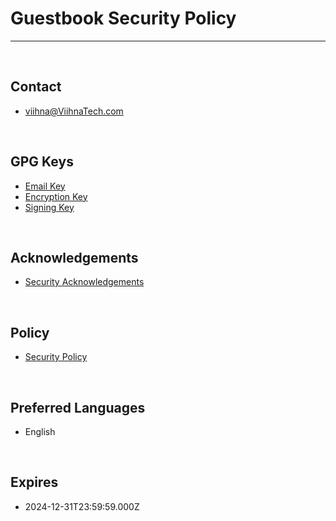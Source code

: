 # Guestbook Security Policy
***
<br>

## Contact 
* [viihna@ViihnaTech.com](mailto:security@[DOMAIN].com">viihna@ViihnaTGech.com)

<br>

## GPG Keys
* [Email Key](https://[DOMAIN].com/assets/keys/viihna@viihnatech.com_email_key.asc)
* [Encryption Key](https://[DOMAIN].com/assets/keys/viihna@viihnatech.com_encryption_key.asc)
* [Signing Key](https://[DOMAIN].com/assets/keys/viihna@viihnatech.com_signing_key.asc)

<br>

## Acknowledgements
* [Security Acknowledgements](https://[DOMAIN].com/security-acknowledgements.html)

<br>

## Policy
* [Security Policy](https://[DOMAIN].com/security-policy.html
)

<br>

## Preferred Languages
* English

<br>

## Expires
* 2024-12-31T23:59:59.000Z